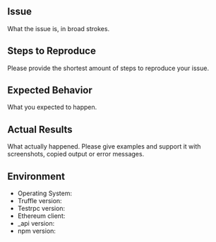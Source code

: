 ## Issue

What the issue is, in broad strokes.

## Steps to Reproduce

Please provide the shortest amount of steps to reproduce your issue.

## Expected Behavior

What you expected to happen.

## Actual Results

What actually happened. Please give examples and support it with screenshots, copied output or error messages.

## Environment

* Operating System:
* Truffle version:
* Testrpc version:
* Ethereum client:
* _api version:
* npm version:

